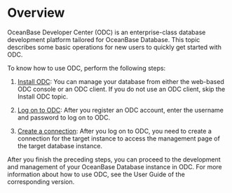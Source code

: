 Overview 
=============================

OceanBase Developer Center (ODC) is an enterprise-class database development platform tailored for OceanBase Database. This topic describes some basic operations for new users to quickly get started with ODC.

To know how to use ODC, perform the following steps:

1. [Install ODC](../700.client-odc-user-guide/100.client-odc-install-odc.md): You can manage your database from either the web-based ODC console or an ODC client. If you do not use an ODC client, skip the Install ODC topic.

   

2. [Log on to ODC](../600.web-odc-user-guide/100.log-on-to-odc/100.log-on-to-odc-account.md): After you register an ODC account, enter the username and password to log on to ODC.

   

3. [Create a connection](../600.web-odc-user-guide/300.web-odc-connect-database/100.web-odc-create-private-connection.md): After you log on to ODC, you need to create a connection for the target instance to access the management page of the target database instance.

   




After you finish the preceding steps, you can proceed to the development and management of your OceanBase Database instance in ODC. For more information about how to use ODC, see the User Guide of the corresponding version.
